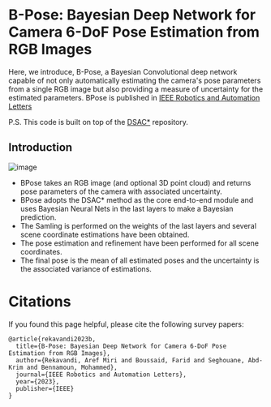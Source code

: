 # B-Pose: Bayesian Deep Network for Camera 6-DoF Pose Estimation from RGB Images

Here, we introduce, B-Pose, a Bayesian Convolutional deep network capable of not only automatically estimating the camera's pose parameters from a single RGB image but also providing a measure of uncertainty for the estimated parameters. BPose is published in  [IEEE Robotics and Automation Letters](https://ieeexplore.ieee.org/abstract/document/10242363)

P.S. This code is built on top of the [DSAC*](https://github.com/vislearn/dsacstar) repository.

## Introduction
![image](https://github.com/arekavandi/BPose/assets/101369948/237dc923-1ae8-4e52-937b-346e822fa602)
+ BPose takes an RGB image (and optional 3D point cloud) and returns pose parameters of the camera with associated uncertainty.
+ BPose adopts the DSAC* method as the core end-to-end module and uses Bayesian Neural Nets in the last layers to make a Bayesian prediction.
+ The Samling is performed on the weights of the last layers and several scene coordinate estimations have been obtained.
+ The pose estimation and refinement have been performed for all scene coordinates.
+ The final pose is the mean of all estimated poses and the uncertainty is the associated variance of estimations.
# Citations
If you found this page helpful, please cite the following survey papers:

```
@article{rekavandi2023b,
  title={B-Pose: Bayesian Deep Network for Camera 6-DoF Pose Estimation from RGB Images},
  author={Rekavandi, Aref Miri and Boussaid, Farid and Seghouane, Abd-Krim and Bennamoun, Mohammed},
  journal={IEEE Robotics and Automation Letters},
  year={2023},
  publisher={IEEE}
}
```
